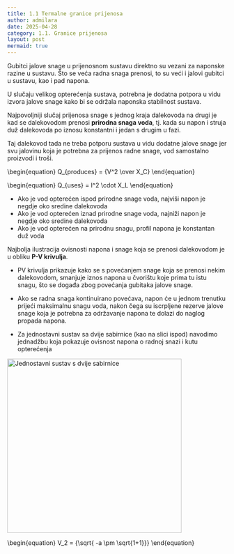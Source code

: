 ```yaml
---
title: 1.1 Termalne granice prijenosa
author: admilara
date: 2025-04-28
category: 1.1. Granice prijenosa
layout: post
mermaid: true
---
```


Gubitci jalove snage u prijenosnom sustavu direktno su vezani za naponske razine
u sustavu. Što se veća radna snaga prenosi, to su veći i jalovi gubitci u sustavu, 
kao i pad napona. 

U slučaju velikog opterećenja sustava, potrebna je dodatna potpora u vidu izvora
jalove snage kako bi se održala naponska stabilnost sustava.

Najpovoljniji slučaj prijenosa snage s jednog kraja dalekovoda na drugi je kad
se dalekovodom prenosi **prirodna snaga voda**, tj. kada su napon i struja duž
dalekovoda po iznosu konstantni i jedan s drugim u fazi. 

Taj dalekovod tada ne treba potporu sustava u vidu dodatne jalove snage jer svu 
jalovinu koja je potrebna za prijenos radne snage, vod samostalno proizvodi i troši. 

\begin{equation}
    Q_{produces} = {V^2 \over X_C}
\end{equation}

\begin{equation}
    Q_{uses} = I^2 \cdot X_L
\end{equation}

- Ako je vod opterećen ispod prirodne snage voda, najviši napon je negdje oko
sredine dalekovoda
- Ako je vod opterećen iznad prirodne snage voda, najniži napon je negdje oko
sredine dalekovoda
- Ako je vod opterećen na prirodnu snagu, profil napona je konstantan duž voda

Najbolja ilustracija ovisnosti napona i snage koja se prenosi dalekovodom je u
obliku **P-V krivulja**. 
- PV krivulja prikazuje kako se s povećanjem snage koja se prenosi nekim dalekovodom, 
smanjuje iznos napona u čvorištu koje prima tu istu snagu, što se događa zbog povećanja
gubitaka jalove snage. 
- Ako se radna snaga kontinuirano povećava, napon će u jednom trenutku prijeći 
maksimalnu snagu voda, nakon čega su iscrpljene rezerve jalove snage koja je potrebna
za održavanje napona te dolazi do naglog propada napona.

- Za jednostavni sustav sa dvije sabirnice (kao na slici ispod) navodimo 
jednadžbu koja pokazuje ovisnost napona o radnoj snazi i kutu opterećenja

<div>
    <img src="{{ site.baseurl }}/assets/gitbook/images/two-bus-sys.svg" width="400" alt="Jednostavni sustav s dvije sabirnice">
</div>


\begin{equation}
    V_2 = {\sqrt{ -a \pm \sqrt{1+1}}}
\end{equation}

